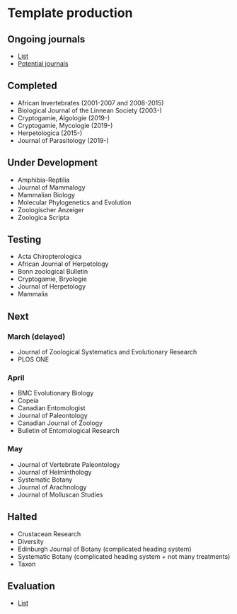 # Template production

## Ongoing journals
* [List](https://docs.google.com/spreadsheets/d/1KDdmrWu9JSDwUJLUI-N3o3YJOszPVZz07p1Y5NqrT6I/edit#gid=0)
* [Potential journals](https://github.com/plazi/arcadia-project/blob/master/journal%20processing.md)

## Completed
- African Invertebrates (2001-2007 and 2008-2015)
- Biological Journal of the Linnean Society (2003-)
- Cryptogamie, Algologie (2019-)
- Cryptogamie, Mycologie (2019-)
- Herpetologica (2015-)
- Journal of Parasitology (2019-)

## Under Development
- Amphibia-Reptilia
- Journal of Mammalogy
- Mammalian Biology
- Molecular Phylogenetics and Evolution
- Zoologischer Anzeiger
- Zoologica Scripta

## Testing
- Acta Chiropterologica
- African Journal of Herpetology
- Bonn zoological Bulletin
- Cryptogamie, Bryologie
- Journal of Herpetology
- Mammalia

## Next
### March (delayed)
- Journal of Zoological Systematics and Evolutionary Research
- PLOS ONE

### April
- BMC Evolutionary Biology
- Copeia
- Canadian Entomologist
- Journal of Paleontology
- Canadian Journal of Zoology
- Bulletin of Entomological Research

### May
- Journal of Vertebrate Paleontology
- Journal of Helminthology
- Systematic Botany
- Journal of Arachnology
- Journal of Molluscan Studies

## Halted
- Crustacean Research
- Diversity
- Edinburgh Journal of Botany (complicated heading system)
- Systematic Botany (complicated heading system + not many treatments)
- Taxon

## Evaluation
* [List](https://docs.google.com/spreadsheets/d/19CHlSuGymuGDKcHO6P9iboozEZ8a5tzt_TNmeZVzjTs/edit#gid=0)

